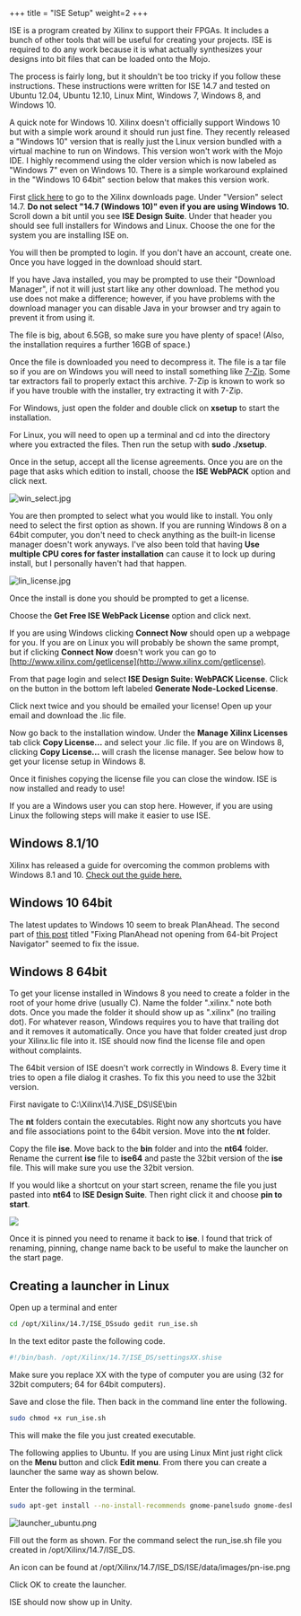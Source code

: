 +++
title = "ISE Setup"
weight=2
+++

ISE is a program created by Xilinx to support their FPGAs. It includes a bunch of other tools that will be useful for creating your projects. ISE is required to do any work because it is what actually synthesizes your designs into bit files that can be loaded onto the Mojo.

The process is fairly long, but it shouldn't be too tricky if you follow these instructions. These instructions were written for ISE 14.7 and tested on Ubuntu 12.04, Ubuntu 12.10, Linux Mint, Windows 7, Windows 8, and Windows 10.

A quick note for Windows 10. Xilinx doesn't officially support Windows 10 but with a simple work around it should run just fine. They recently released a "Windows 10" version that is really just the Linux version bundled with a virtual machine to run on Windows. This version won't work with the Mojo IDE. I highly recommend using the older version which is now labeled as "Windows 7" even on Windows 10. There is a simple workaround explained in the "Windows 10 64bit" section below that makes this version work.

First [click here](https://www.xilinx.com/support/download/index.html/content/xilinx/en/downloadNav/vivado-design-tools/archive-ise.html) to go to the Xilinx downloads page. Under "Version" select 14.7. **Do not select "14.7 (Windows 10)" even if you are using Windows 10.** Scroll down a bit until you see **ISE Design Suite**. Under that header you should see full installers for Windows and Linux. Choose the one for the system you are installing ISE on.

You will then be prompted to login. If you don't have an account, create one. Once you have logged in the download should start.

If you have Java installed, you may be prompted to use their "Download Manager", if not it will just start like any other download. The method you use does not make a difference; however, if you have problems with the download manager you can disable Java in your browser and try again to prevent it from using it.

The file is big, about 6.5GB, so make sure you have plenty of space! (Also, the installation requires a further 16GB of space.)

Once the file is downloaded you need to decompress it. The file is a tar file so if you are on Windows you will need to install something like [7-Zip](http://www.7-zip.org/download.html). Some tar extractors fail to properly extact this archive. 7-Zip is known to work so if you have trouble with the installer, try extracting it with 7-Zip.

For Windows, just open the folder and double click on **xsetup** to start the installation.

For Linux, you will need to open up a terminal and cd into the directory where you extracted the files. Then run the setup with **sudo ./xsetup**.

Once in the setup, accept all the license agreements. Once you are on the page that asks which edition to install, choose the **ISE WebPACK** option and click next.

![win_select.jpg](https://cdn.alchitry.com/setup/win_select.jpg)

You are then prompted to select what you would like to install. You only need to select the first option as shown. If you are running Windows 8 on a 64bit computer, you don't need to check anything as the built-in license manager doesn't work anyways. I've also been told that having **Use multiple CPU cores for faster installation** can cause it to lock up during install, but I personally haven't had that happen.

![lin_license.jpg](https://cdn.alchitry.com/setup/lin_license.jpg)

Once the install is done you should be prompted to get a license.

Choose the **Get Free ISE WebPack License** option and click next.

If you are using Windows clicking **Connect Now** should open up a webpage for you. If you are on Linux you will probably be shown the same prompt, but if clicking **Connect Now** doesn't work you can go to [http://www.xilinx.com/getlicense](http://www.xilinx.com/getlicense).

From that page login and select **ISE Design Suite: WebPACK License**. Click on the button in the bottom left labeled **Generate Node-Locked License**.

Click next twice and you should be emailed your license! Open up your email and download the .lic file.

Now go back to the installation window. Under the **Manage Xilinx Licenses** tab click **Copy License...** and select your .lic file. If you are on Windows 8, clicking **Copy License...** will crash the license manager. See below how to get your license setup in Windows 8.

Once it finishes copying the license file you can close the window. ISE is now installed and ready to use!

If you are a Windows user you can stop here. However, if you are using Linux the following steps will make it easier to use ISE.

## Windows 8.1/10

Xilinx has released a guide for overcoming the common problems with Windows 8.1 and 10. [Check out the guide here.](http://www.xilinx.com/support/answers/62380.html)

## Windows 10 64bit

The latest updates to Windows 10 seem to break PlanAhead. The second part of [this post](https://www.eevblog.com/forum/microcontrollers/guide-getting-xilinx-ise-to-work-with-windows-8-64-bit/) titled "Fixing PlanAhead not opening from 64-bit Project Navigator" seemed to fix the issue.

## Windows 8 64bit

To get your license installed in Windows 8 you need to create a folder in the root of your home drive (usually C). Name the folder ".xilinx." note both dots. Once you made the folder it should show up as ".xilinx" (no trailing dot). For whatever reason, Windows requires you to have that trailing dot and it removes it automatically. Once you have that folder created just drop your Xilinx.lic file into it. ISE should now find the license file and open without complaints.

The 64bit version of ISE doesn't work correctly in Windows 8. Every time it tries to open a file dialog it crashes. To fix this you need to use the 32bit version.

First navigate to C:\Xilinx\14.7\ISE_DS\ISE\bin

The **nt** folders contain the executables. Right now any shortcuts you have and file associations point to the 64bit version. Move into the **nt** folder.

Copy the file **ise**. Move back to the **bin** folder and into the **nt64** folder. Rename the current **ise** file to **ise64** and paste the 32bit version of the **ise** file. This will make sure you use the 32bit version.

If you would like a shortcut on your start screen, rename the file you just pasted into **nt64** to **ISE Design Suite**. Then right click it and choose **pin to start**.

![](https://cdn.alchitry.com/setup/image-asset.png)

Once it is pinned you need to rename it back to **ise**. I found that trick of renaming, pinning, change name back to be useful to make the launcher on the start page.

## Creating a launcher in Linux

Open up a terminal and enter

```bash
cd /opt/Xilinx/14.7/ISE_DSsudo gedit run_ise.sh
```

In the text editor paste the following code.

```bash
#!/bin/bash. /opt/Xilinx/14.7/ISE_DS/settingsXX.shise
```

Make sure you replace XX with the type of computer you are using (32 for 32bit computers;  64 for 64bit computers).

Save and close the file. Then back in the command line enter the following.

```bash
sudo chmod +x run_ise.sh
```

This will make the file you just created executable.

The following applies to Ubuntu. If you are using Linux Mint just right click on the **Menu** button and click **Edit menu**. From there you can create a launcher the same way as shown below.

Enter the following in the terminal.

```bash
sudo apt-get install --no-install-recommends gnome-panelsudo gnome-desktop-item-edit /usr/share/applications/ --create-new
```

![launcher_ubuntu.png](https://cdn.alchitry.com/setup/launcher_ubuntu.png)

Fill out the form as shown. For the command select the run_ise.sh file you created in /opt/Xilinx/14.7/ISE_DS.

An icon can be found at /opt/Xilinx/14.7/ISE_DS/ISE/data/images/pn-ise.png

Click OK to create the launcher.

ISE should now show up in Unity.
